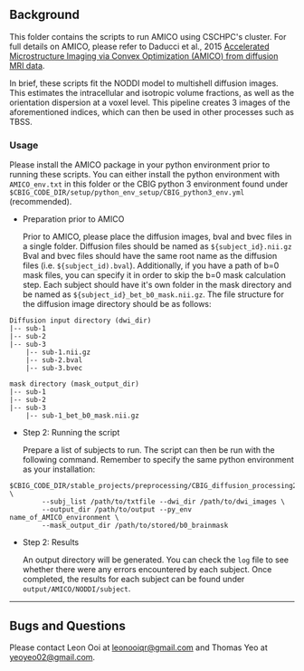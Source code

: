 ## Background

This folder contains the scripts to run AMICO using CSCHPC's cluster. For full details on AMICO, please refer to Daducci et al., 2015 
[Accelerated Microstructure Imaging via Convex Optimization (AMICO) from diffusion MRI data](https://doi.org/10.1016/j.neuroimage.2014.10.026).

In brief, these scripts fit the NODDI model to multishell diffusion images. This estimates the intracellular and isotropic volume fractions, as well as the orientation dispersion at a voxel level. This pipeline creates 3 images of the aforementioned indices, which can then be used in other processes such as TBSS.

### Usage

Please install the AMICO package in your python environment prior to running these scripts. You can either install the python environment with 
`AMICO_env.txt` in this folder or the CBIG python 3 environment found under `$CBIG_CODE_DIR/setup/python_env_setup/CBIG_python3_env.yml` (recommended).  

- Preparation prior to AMICO

  Prior to AMICO, please place the diffusion images, bval and bvec files in a single folder. Diffusion files should be named as `${subject_id}.nii.gz`
  Bval and bvec files should have the same root name as the diffusion files (i.e. `${subject_id).bval`). Additionally, if you have a path of b=0 mask
  files, you can specify it in order to skip the b=0 mask calculation step. Each subject should have it's own folder in the mask directory and be named 
  as `${subject_id}_bet_b0_mask.nii.gz`. The file structure for the diffusion image directory should be as follows: 

```
Diffusion input directory (dwi_dir)
|-- sub-1
|-- sub-2
|-- sub-3
    |-- sub-1.nii.gz
    |-- sub-2.bval 
    |-- sub-3.bvec

mask directory (mask_output_dir)
|-- sub-1
|-- sub-2
|-- sub-3
    |-- sub-1_bet_b0_mask.nii.gz

```

- Step 2: Running the script

  Prepare a list of subjects to run. The script can then be run with the following command. Remember to specify the same python environment as 
  your installation:
```
$CBIG_CODE_DIR/stable_projects/preprocessing/CBIG_diffusion_processing2022/AMICO/CBIG_DiffProc_runAMICO.sh \
        --subj_list /path/to/txtfile --dwi_dir /path/to/dwi_images \
        --output_dir /path/to/output --py_env name_of_AMICO_environment \
        --mask_output_dir /path/to/stored/b0_brainmask
```

- Step 2: Results

   An output directory will be generated. You can check the `log` file to see whether there were any errors encountered by each subject. 
   Once completed, the results for each subject can be found under `output/AMICO/NODDI/subject`.


----

## Bugs and Questions

Please contact Leon Ooi at leonooiqr@gmail.com and Thomas Yeo at yeoyeo02@gmail.com.